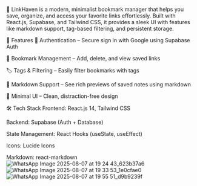 🔗 LinkHaven is a modern, minimalist bookmark manager that helps you save, organize, and access your favorite links effortlessly. Built with React.js, Supabase, and Tailwind CSS, it provides a sleek UI with features like markdown support, tag-based filtering, and persistent storage.


🚀 Features
🔐 Authentication – Secure sign in with Google using Supabase Auth

📌 Bookmark Management – Add, delete, and view saved links

🏷️ Tags & Filtering – Easily filter bookmarks with tags

🧾 Markdown Support – See rich previews of saved notes using markdown

🧼 Minimal UI – Clean, distraction-free design

🛠️ Tech Stack
Frontend: React.js 14, Tailwind CSS

Backend: Supabase (Auth + Database)

State Management: React Hooks (useState, useEffect)

Icons: Lucide Icons

Markdown: react-markdown
![WhatsApp Image 2025-08-07 at 19 24 43_623b37a6](https://github.com/user-attachments/assets/571ab677-cd98-4515-822b-5f14d2627b5c)
![WhatsApp Image 2025-08-07 at 19 33 53_1e0cfae0](https://github.com/user-attachments/assets/86624822-7804-4397-bc70-cf2007577a16)
![WhatsApp Image 2025-08-07 at 19 55 51_d9b9239f](https://github.com/user-attachments/assets/641fd78c-5217-4610-8a42-7aab120ecc67)

